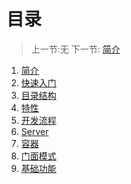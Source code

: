 # 目录

   > 上一节:无
   > 下一节: [简介](<1.2.md>)

  1. [简介](1.1.md)
  2. [快速入门](1.2.md)
  3. [目录结构](1.3.md)
  4. [特性](1.4.md)
  5. [开发流程](1.5.md)
  6. [Server](1.6.md)
  7. [容器](1.7.md)
  8. [门面模式](1.8.md)
  9. [基础功能](1.9.md)
